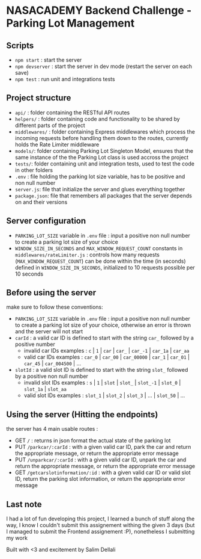 # NASACADEMY Backend Challenge - Parking Lot Management

## Scripts

- `npm start` : start the server
- `npm devserver` : start the server in dev mode (restart the server on each save)
- `npm test` : run unit and integrations tests

## Project structure

- `api/` : folder containing the RESTful API routes
- `helpers/` : folder containing code and functionality to be shared by different parts of the project
- `middlewares/` : folder containing Express middlewares which process the incoming requests before handling them down to the routes, currently holds the Rate Limiter middleware
- `models/`: folder containing Parking Lot Singleton Model, ensures that the same instance of the the Parking Lot class is used accross the project
- `tests/`: folder containing unit and integration tests, used to test the code in other folders
- `.env` : file holding the parking lot size variable, has to be positive and non null number
- `server.js`: file that initialize the server and glues everything together
- `package.json`: file that remembers all packages that the server depends on and their versions

## Server configuration

- `PARKING_LOT_SIZE` variable in `.env` file : input a positive non null number to create a parking lot size of your choice
- `WINDOW_SIZE_IN_SECONDS` and `MAX_WINDOW_REQUEST_COUNT` constants in `middlewares/rateLimiter.js` : controls how many requests (`MAX_WINDOW_REQUEST_COUNT`) can be done within the time (in seconds) defined in `WINDOW_SIZE_IN_SECONDS`, initialized to 10 requests possible per 10 seconds

## Before using the server

make sure to follow these conventions:

- `PARKING_LOT_SIZE` variable in `.env` file : input a positive non null number to create a parking lot size of your choice, otherwise an error is thrown and the server will not start
- `carId` : a valid car ID is defined to start with the string `car_` followed by a positive number
  - invalid car IDs examples : `c` | `1` | `car` | `car_` | `car_-1` | `car_1a` | `car_aa`
  - valid car IDs examples : `car_0` | `car_00` | `car_00000` | `car_1` | `car_01` | `car_45` | `car_004500` | ...
- `slotId` : a valid slot ID is defined to start with the string `slot_` followed by a positive non null number
  - invalid slot IDs examples : `s` | `1` | `slot` | `slot_` | `slot_-1` | `slot_0` | `slot_1a` | `slot_aa`
  - valid slot IDs examples : `slot_1` | `slot_2` | `slot_3` | ... | `slot_50` | ...

## Using the server (Hitting the endpoints)

the server has 4 main usable routes :

- GET `/` : returns in json format the actual state of the parking lot
- PUT `/parkcar/:carId` : with a given valid car ID, park the car and return the appropriate message, or return the appropriate error message
- PUT `/unparkcar/:carId` : with a given valid car ID, unpark the car and return the appropriate message, or return the appropriate error message
- GET `/getcarslotinformation/:id` : with a given valid car ID or valid slot ID, return the parking slot information, or return the appropriate error message

## Last note

I had a lot of fun developing this project, I learned a bunch of stuff along the way, I know I couldn't submit this assignement withing the given 3 days (but I managed to submit the Frontend assignement :P), nonetheless I submitting my work

Built with <3 and excitement by Salim Dellali
